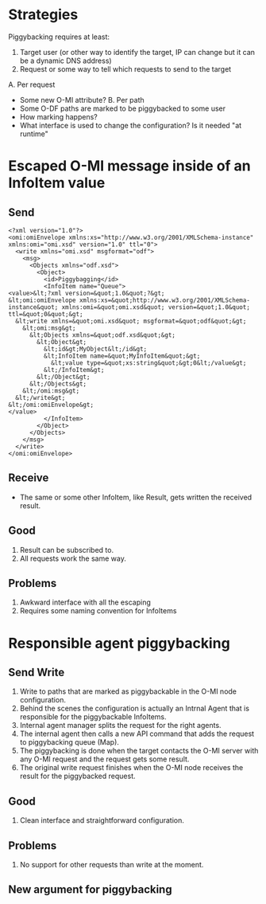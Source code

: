 Strategies
==========

Piggybacking requires at least:
1. Target user (or other way to identify the target, IP can change but it can be a dynamic DNS address)
2. Request or some way to tell which requests to send to the target

A. Per request
  - Some new O-MI attribute?
B. Per path
  - Some O-DF paths are marked to be piggybacked to some user
  - How marking happens?
  - What interface is used to change the configuration? Is it needed "at runtime"


Escaped O-MI message inside of an InfoItem value
================================================

Send
----


```
<?xml version="1.0"?>
<omi:omiEnvelope xmlns:xs="http://www.w3.org/2001/XMLSchema-instance" xmlns:omi="omi.xsd" version="1.0" ttl="0">
  <write xmlns="omi.xsd" msgformat="odf">
    <msg>
      <Objects xmlns="odf.xsd">
        <Object>
          <id>Piggybagging</id>
          <InfoItem name="Queue">
<value>&lt;?xml version=&quot;1.0&quot;?&gt;
&lt;omi:omiEnvelope xmlns:xs=&quot;http://www.w3.org/2001/XMLSchema-instance&quot; xmlns:omi=&quot;omi.xsd&quot; version=&quot;1.0&quot; ttl=&quot;0&quot;&gt;
  &lt;write xmlns=&quot;omi.xsd&quot; msgformat=&quot;odf&quot;&gt;
    &lt;omi:msg&gt;
      &lt;Objects xmlns=&quot;odf.xsd&quot;&gt;
        &lt;Object&gt;
          &lt;id&gt;MyObject&lt;/id&gt;
          &lt;InfoItem name=&quot;MyInfoItem&quot;&gt;
            &lt;value type=&quot;xs:string&quot;&gt;0&lt;/value&gt;
          &lt;/InfoItem&gt;
        &lt;/Object&gt;
      &lt;/Objects&gt;
    &lt;/omi:msg&gt;
  &lt;/write&gt;
&lt;/omi:omiEnvelope&gt;
</value>
          </InfoItem>
        </Object>
      </Objects>
    </msg>
  </write>
</omi:omiEnvelope>
```

Receive
-------

* The same or some other InfoItem, like Result, gets written the received result.

Good
----

1. Result can be subscribed to.
2. All requests work the same way.

Problems
--------

1. Awkward interface with all the escaping
2. Requires some naming convention for InfoItems


Responsible agent piggybacking
==============================

Send Write
----------

1. Write to paths that are marked as piggybackable in the O-MI node configuration.
2. Behind the scenes the configuration is actually an Intrnal Agent that is responsible for the piggybackable InfoItems.
3. Internal agent manager splits the request for the right agents.
4. The internal agent then calls a new API command that adds the request to piggybacking queue (Map).
5. The piggybacking is done when the target contacts the O-MI server with any O-MI request and the request gets some result.
6. The original write request finishes when the O-MI node receives the result for the piggybacked request.

Good
----

1. Clean interface and straightforward configuration.

Problems
--------

1. No support for other requests than write at the moment.


New argument for piggybacking
-----------------------------





